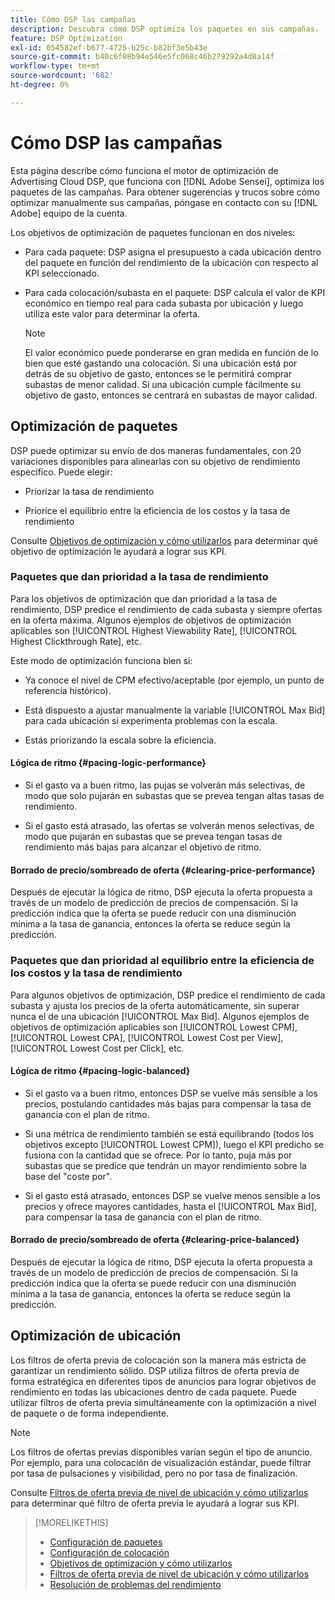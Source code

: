 ```yaml
---
title: Cómo DSP las campañas
description: Descubra cómo DSP optimiza los paquetes en sus campañas.
feature: DSP Optimization
exl-id: 054582ef-b677-4725-b25c-b82bf3e5b43e
source-git-commit: b40c6f08b94e546e5fc068c46b279292a4d8a14f
workflow-type: tm+mt
source-wordcount: '682'
ht-degree: 0%

---
```


# Cómo DSP las campañas

Esta página describe cómo funciona el motor de optimización de Advertising Cloud DSP, que funciona con [!DNL Adobe Sensei], optimiza los paquetes de las campañas. Para obtener sugerencias y trucos sobre cómo optimizar manualmente sus campañas, póngase en contacto con su [!DNL Adobe] equipo de la cuenta. <!-- add link to trading playbook if we add it to help -->

Los objetivos de optimización de paquetes funcionan en dos niveles:

* Para cada paquete: DSP asigna el presupuesto a cada ubicación dentro del paquete en función del rendimiento de la ubicación con respecto al KPI seleccionado.

* Para cada colocación/subasta en el paquete: DSP calcula el valor de KPI económico en tiempo real para cada subasta por ubicación y luego utiliza este valor para determinar la oferta.

   >[!NOTE]
   >
   >El valor económico puede ponderarse en gran medida en función de lo bien que esté gastando una colocación. Si una ubicación está por detrás de su objetivo de gasto, entonces se le permitirá comprar subastas de menor calidad. Si una ubicación cumple fácilmente su objetivo de gasto, entonces se centrará en subastas de mayor calidad.

## Optimización de paquetes

DSP puede optimizar su envío de dos maneras fundamentales, con 20 variaciones disponibles para alinearlas con su objetivo de rendimiento específico. Puede elegir:

* Priorizar la tasa de rendimiento

* Priorice el equilibrio entre la eficiencia de los costos y la tasa de rendimiento

Consulte [Objetivos de optimización y cómo utilizarlos](optimization-goals.md) para determinar qué objetivo de optimización le ayudará a lograr sus KPI.

### Paquetes que dan prioridad a la tasa de rendimiento

Para los objetivos de optimización que dan prioridad a la tasa de rendimiento, DSP predice el rendimiento de cada subasta y siempre ofertas en la oferta máxima. Algunos ejemplos de objetivos de optimización aplicables son [!UICONTROL Highest Viewability Rate], [!UICONTROL Highest Clickthrough Rate], etc.

Este modo de optimización funciona bien si:

* Ya conoce el nivel de CPM efectivo/aceptable (por ejemplo, un punto de referencia histórico).

* Está dispuesto a ajustar manualmente la variable [!UICONTROL Max Bid] para cada ubicación si experimenta problemas con la escala.

* Estás priorizando la escala sobre la eficiencia.

#### Lógica de ritmo {#pacing-logic-performance}

* Si el gasto va a buen ritmo, las pujas se volverán más selectivas, de modo que solo pujarán en subastas que se prevea tengan altas tasas de rendimiento.

* Si el gasto está atrasado, las ofertas se volverán menos selectivas, de modo que pujarán en subastas que se prevea tengan tasas de rendimiento más bajas para alcanzar el objetivo de ritmo.

#### Borrado de precio/sombreado de oferta {#clearing-price-performance}

Después de ejecutar la lógica de ritmo, DSP ejecuta la oferta propuesta a través de un modelo de predicción de precios de compensación. Si la predicción indica que la oferta se puede reducir con una disminución mínima a la tasa de ganancia, entonces la oferta se reduce según la predicción.

### Paquetes que dan prioridad al equilibrio entre la eficiencia de los costos y la tasa de rendimiento

Para algunos objetivos de optimización, DSP predice el rendimiento de cada subasta y ajusta los precios de la oferta automáticamente, sin superar nunca el de una ubicación [!UICONTROL Max Bid]. Algunos ejemplos de objetivos de optimización aplicables son [!UICONTROL Lowest CPM], [!UICONTROL Lowest CPA], [!UICONTROL Lowest Cost per View], [!UICONTROL Lowest Cost per Click], etc.

#### Lógica de ritmo {#pacing-logic-balanced}

* Si el gasto va a buen ritmo, entonces DSP se vuelve más sensible a los precios, postulando cantidades más bajas para compensar la tasa de ganancia con el plan de ritmo.

* Si una métrica de rendimiento también se está equilibrando (todos los objetivos excepto [!UICONTROL Lowest CPM]), luego el KPI predicho se fusiona con la cantidad que se ofrece. Por lo tanto, puja más por subastas que se predice que tendrán un mayor rendimiento sobre la base del &quot;coste por&quot;.

* Si el gasto está atrasado, entonces DSP se vuelve menos sensible a los precios y ofrece mayores cantidades, hasta el [!UICONTROL Max Bid], para compensar la tasa de ganancia con el plan de ritmo.

#### Borrado de precio/sombreado de oferta {#clearing-price-balanced}

Después de ejecutar la lógica de ritmo, DSP ejecuta la oferta propuesta a través de un modelo de predicción de precios de compensación. Si la predicción indica que la oferta se puede reducir con una disminución mínima a la tasa de ganancia, entonces la oferta se reduce según la predicción.

## Optimización de ubicación

Los filtros de oferta previa de colocación son la manera más estricta de garantizar un rendimiento sólido. DSP utiliza filtros de oferta previa de forma estratégica en diferentes tipos de anuncios para lograr objetivos de rendimiento en todas las ubicaciones dentro de cada paquete. Puede utilizar filtros de oferta previa simultáneamente con la optimización a nivel de paquete o de forma independiente.

>[!NOTE]
>
>Los filtros de ofertas previas disponibles varían según el tipo de anuncio. Por ejemplo, para una colocación de visualización estándar, puede filtrar por tasa de pulsaciones y visibilidad, pero no por tasa de finalización.

Consulte [Filtros de oferta previa de nivel de ubicación y cómo utilizarlos](optimization-pre-bid-filters.md) para determinar qué filtro de oferta previa le ayudará a lograr sus KPI.

>[!MORELIKETHIS]
>
>* [Configuración de paquetes](/help/dsp/campaign-management/packages/package-settings.md)
>* [Configuración de colocación](/help/dsp/campaign-management/placements/placement-settings.md)
>* [Objetivos de optimización y cómo utilizarlos](optimization-goals.md)
>* [Filtros de oferta previa de nivel de ubicación y cómo utilizarlos](optimization-pre-bid-filters.md)
>* [Resolución de problemas del rendimiento](/help/dsp/optimization/troubleshooting-performance.md)

